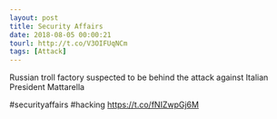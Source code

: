 ```yaml
---
layout: post
title: Security Affairs
date: 2018-08-05 00:00:21
tourl: http://t.co/V3OIFUqNCm
tags: [Attack]
---
```

Russian troll factory suspected to be behind the attack against Italian President Mattarella

#securityaffairs #hacking https://t.co/fNIZwpGj6M